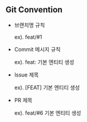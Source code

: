## Git Convention

- 브랜치명 규칙
  
  ex). feat/#1
  

- Commit 메시지 규칙
  
  ex). feat: 기본 엔티티 생성
  

- Issue 제목
  
  ex). [FEAT] 기본 엔티티 생성
  

- PR 제목
  
  ex). feat/#6 기본 엔티티 생성
